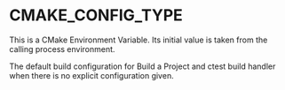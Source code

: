   

# CMAKE_CONFIG_TYPE  
This is a CMake Environment Variable. Its initial value is taken from
the calling process environment.  

The default build configuration for Build a Project and
ctest build handler when there is no explicit configuration given.  

